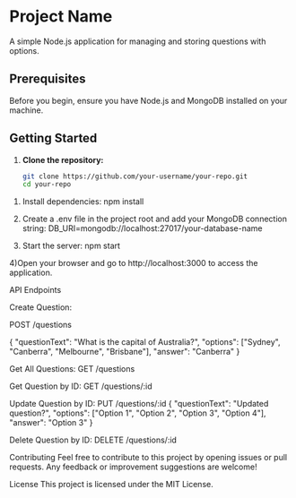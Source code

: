 # Project Name

A simple Node.js application for managing and storing questions with options.

## Prerequisites

Before you begin, ensure you have Node.js and MongoDB installed on your machine.

## Getting Started

1. **Clone the repository:**

   ```bash
   git clone https://github.com/your-username/your-repo.git
   cd your-repo
   ```

1) Install dependencies:
   npm install

2) Create a .env file in the project root and add your MongoDB connection string:
   DB_URI=mongodb://localhost:27017/your-database-name

3) Start the server:
   npm start

4)Open your browser and go to http://localhost:3000 to access the application.

API Endpoints

Create Question:

POST /questions

{
"questionText": "What is the capital of Australia?",
"options": ["Sydney", "Canberra", "Melbourne", "Brisbane"],
"answer": "Canberra"
}

Get All Questions:
GET /questions

Get Question by ID:
GET /questions/:id

Update Question by ID:
PUT /questions/:id
{
"questionText": "Updated question?",
"options": ["Option 1", "Option 2", "Option 3", "Option 4"],
"answer": "Option 3"
}

Delete Question by ID:
DELETE /questions/:id

Contributing
Feel free to contribute to this project by opening issues or pull requests. Any feedback or improvement suggestions are welcome!

License
This project is licensed under the MIT License.
